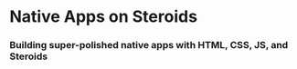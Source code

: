 <!-- .slide: data-background="../assets/images/bg-assets/slide-1.jpg" data-background-size="cover" -->
# Native Apps on Steroids
### Building super-polished native apps with HTML, CSS, JS, and Steroids